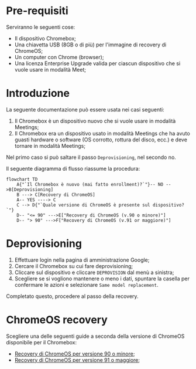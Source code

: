 # Pre-requisiti

Serviranno le seguenti cose:
- Il dispositivo Chromebox;
- Una chiavetta USB (8GB o di più) per l'immagine di recovery di ChromeOS;
- Un computer con Chrome (browser);
- Una licenza Enterprise Upgrade valida per ciascun dispositivo che si vuole usare in modalità Meet;

# Introduzione

La seguente documentazione può essere usata nei casi seguenti:
1. Il Chromebox è un dispositivo nuovo che si vuole usare in modalità Meetings;
2. Il Chromebox era un dispositivo usato in modalità Meetings che ha avuto guasti hardware o software (OS corrotto, rottura del disco, ecc.) e deve tornare in modalità Meetings;

Nel primo caso si può saltare il passo `Deprovisioning`, nel secondo no.

Il seguente diagramma di flusso riassume la procedura:

```mermaid
flowchart TD
	A{"`Il Chromebox è nuovo (mai fatto enrollment)?`"}-- NO -->B[Deprovisioning]
	B ---> C[Recovery di ChromeOS]
	A-- YES ----> C
	C --> D{"`Quale versione di ChromeOS è presente sul dispositivo?`"}
	D-- "<= 90" --->E["Recovery di ChromeOS (v.90 o minore)"]
	D-- "> 90" --->F["Recovery di ChromeOS (v.91 or maggiore)"]
```

# Deprovisioning

1. Effettuare login nella pagina di amministrazione Google;
2. Cercare il Chromebox su cui fare deprovisioning;
3. Cliccare sul dispositivo e cliccare `DEPROVISION` dal menù a sinistra;
4. Scegliere se si vogliono mantenere o meno i dati, spuntare la casella per confermare le azioni e selezionare `Same model replacement`.

Completato questo, procedere al passo della recovery.

# ChromeOS recovery

Scegliere una delle seguenti guide a seconda della versione di ChromeOS disponibile per il Chromebox:
- [Recovery di ChromeOS per versione 90 o minore](./chromeosV90orLower.md);
- [Recovery di ChromeOS per versione 91 o maggiore](./chromeosV91orHigher.md);